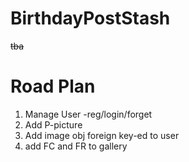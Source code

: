 # BirthdayPostStash
~~tba~~


Road Plan
=========

1. Manage User -reg/login/forget
2. Add P-picture
3. Add image obj foreign key-ed to user
4. add FC and FR to gallery
